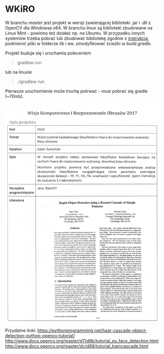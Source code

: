 # WKiRO

W branchu _master_ jest projekt w wersji zawierającej biblioteki .jar i .dll z OpenCV dla Windowsa x64. W branchu _linux_ są biblioteki zbudowane na Linux Mint - powinno też działać np. na Ubuntu. W przypadku innych systemów trzeba pobrać lub zbudować bibliotekę zgodnie z [instrukcją](http://docs.opencv.org/2.4.11/doc/tutorials/introduction/desktop_java/java_dev_intro.html), podmienić pliki w folderze _lib_ i ew. zmodyfikować ścieżki w _build.gradle_.

Projekt buduje się i uruchamia poleceniem 
> gradlew run

lub na linuxie
> ./gradlew run

Pierwsze uruchomienie może trochę potrwać - musi pobrać się gradle (~70mb).

![alt text](/temat.jpg "Title")

Przydatne linki:
https://pythonprogramming.net/haar-cascade-object-detection-python-opencv-tutorial/
http://www.docs.opencv.org/master/d7/d8b/tutorial_py_face_detection.html
http://www.docs.opencv.org/master/dc/d88/tutorial_traincascade.html
